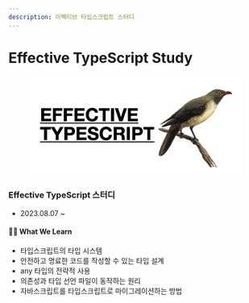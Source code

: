 ```yaml
---
description: 이펙티브 타입스크립트 스터디
---
```


# Effective TypeScript Study

<figure><img src="../../.gitbook/assets/effective.png" alt=""><figcaption></figcaption></figure>



### Effective TypeScript 스터디

* 2023.08.07 \~&#x20;

#### ✍🏻 What We Learn

* 타입스크립트의 타입 시스템
* 안전하고 명료한 코드를 작성할 수 있는 타입 설계
* any 타입의 전략적 사용
* 의존성과 타입 선언 파일이 동작하는 원리
* 자바스크립트를 타입스크립트로 마이그레이션하는 방법


